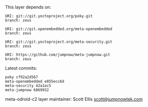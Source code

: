 This layer depends on:

    URI: git://git.yoctoproject.org/poky.git
    branch: zeus

    URI: git://git.openembedded.org/meta-openembedded
    branch: zeus

    URI: git://git.yoctoproject.org/meta-security.git
    branch: zeus

    URI: https://github.com/jumpnow/meta-jumpnow.git
    branch: zeus

Latest commits:

    poky cf92a2d567
    meta-openembedded e855ecc6d
    meta-security 42a1ac5
    meta-jumpnow 6869932

meta-odroid-c2 layer maintainer: Scott Ellis <scott@jumpnowtek.com>
